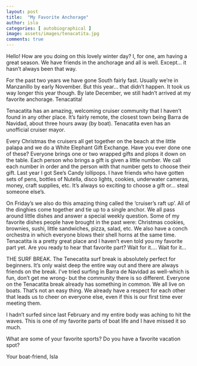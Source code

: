 ```yaml
---
layout: post
title:  "My Favorite Anchorage"
author: isla
categories: [ autobiographical ]
image: assets/images/tenacatita.jpg
comments: true
---
```


Hello! How are you doing on this lovely winter day? I, for one, am having a great season. We have friends in the anchorage and all is well. Except… it hasn’t always been that way. 

For the past two years we have gone South fairly fast. Usually we’re in Manzanillo by early November. But this year… that didn’t happen. It took us way longer this year though. By late December, we still hadn’t arrived at my favorite anchorage. Tenacatita!

Tenacatita has an amazing, welcoming cruiser community that I haven’t found in any other place. It’s fairly remote, the closest town being Barra de Navidad,  about three hours away (by boat). Tenacatita even has an unofficial cruiser mayor.

Every Christmas the cruisers all get together on the beach at the little palapa and we do a White Elephant Gift Exchange. Have you ever done one of these? Everyone brings one or two wrapped gifts and plops it down on the table. Each person who brings a gift is given a little number. We call each number in order and the person with that number gets to choose their gift. Last year I got See’s Candy lollipops. I have friends who have gotten sets of pens, bottles of Nutella, disco lights, cookies, underwater cameras, money, craft supplies, etc. It’s always so exciting to choose a gift or… steal someone else’s. 

On Friday’s we also do this amazing thing called the ‘cruiser’s raft up’. All of the dinghies come together and tie up to a single anchor. We all pass around little dishes and answer a special weekly question. Some of my favorite dishes people have brought in the past were: Christmas cookies, brownies, sushi, little sandwiches, pizza, salad, etc. We also have a conch orchestra in which everyone blows their shell horns at the same time.
Tenacatita is a pretty great place and I haven’t even told you my favorite part yet.
Are you ready to hear that favorite part? Wait for it…. Wait for it… 

THE SURF BREAK. The Tenecatita surf break is absolutely perfect for beginners. It’s only waist deep the entire way out and there are always friends on the break. I’ve tried surfing in Barra de Navidad as well-which is fun, don’t get me wrong- but the community there is so different. Everyone on the Tenacatita break already has something in common. We all live on boats. That’s not an easy thing. We already have a respect for each other that leads us to cheer on everyone else, even if this is our first time ever meeting them. 

I hadn’t surfed since last February and my entire body was aching to hit the waves. This is one of my favorite parts of boat life and I have missed it so much. 

What are some of your favorite sports? Do you have a favorite vacation spot?

Your boat-friend,
Isla
